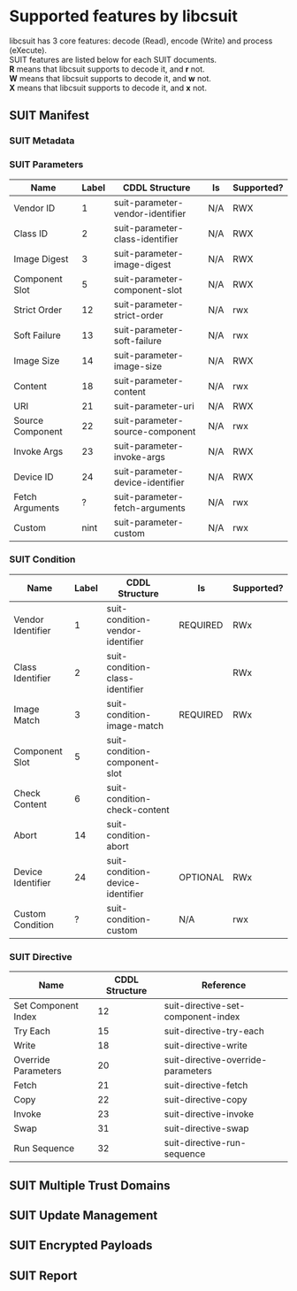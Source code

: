 # Supported features by libcsuit
libcsuit has 3 core features: decode (Read), encode (Write) and process (eXecute).  
SUIT features are listed below for each SUIT documents.  
**R** means that libcsuit supports to decode it, and **r** not.  
**W** means that libcsuit supports to decode it, and **w** not.  
**X** means that libcsuit supports to decode it, and **x** not.  

## SUIT Manifest

### SUIT Metadata



### SUIT Parameters

Name | Label | CDDL Structure | Is | Supported?
---|---|---|---|---
Vendor ID | 1 | suit-parameter-vendor-identifier | N/A | RWX
Class ID | 2 |suit-parameter-class-identifier | N/A | RWX
Image Digest | 3 | suit-parameter-image-digest | N/A | RWX
Component Slot | 5 | suit-parameter-component-slot | N/A | RWX
Strict Order | 12 | suit-parameter-strict-order | N/A | rwx
Soft Failure | 13 | suit-parameter-soft-failure | N/A | rwx
Image Size | 14 | suit-parameter-image-size | N/A | RWX
Content | 18 | suit-parameter-content | N/A | rwx
URI | 21 | suit-parameter-uri | N/A | RWX
Source Component | 22 | suit-parameter-source-component | N/A | rwx
Invoke Args | 23 | suit-parameter-invoke-args | N/A | RWX
Device ID | 24 | suit-parameter-device-identifier | N/A | RWX
Fetch Arguments | ? | suit-parameter-fetch-arguments | N/A | rwx
Custom | nint | suit-parameter-custom | N/A | rwx

### SUIT Condition

Name | Label | CDDL Structure | Is | Supported?
---|---|---|---|---
Vendor Identifier | 1 | suit-condition-vendor-identifier | REQUIRED | RWx
Class Identifier | 2 | suit-condition-class-identifier |  | RWx
Image Match | 3 | suit-condition-image-match | REQUIRED | RWx
Component Slot | 5 | suit-condition-component-slot | 
Check Content | 6 | suit-condition-check-content | 
Abort | 14 | suit-condition-abort | 
Device Identifier | 24 | suit-condition-device-identifier | OPTIONAL | RWx
Custom Condition | ? | suit-condition-custom | N/A | rwx

### SUIT Directive
Name | CDDL Structure | Reference
---|---|---
Set Component Index | 12 | suit-directive-set-component-index | REQUIRED | RWX
Try Each | 15 | suit-directive-try-each | MAY | RWx
Write | 18 | suit-directive-write | N/A | rwx
Override Parameters | 20 | suit-directive-override-parameters | N/A | RWX
Fetch | 21 | suit-directive-fetch | N/A | RWX
Copy | 22 | suit-directive-copy | N/A | rwx
Invoke | 23 | suit-directive-invoke | MAY | RWX
Swap | 31 | suit-directive-swap | N/A | rwx
Run Sequence | 32 | suit-directive-run-sequence | OPTIONAL | rwx

## SUIT Multiple Trust Domains


## SUIT Update Management

## SUIT Encrypted Payloads

## SUIT Report

